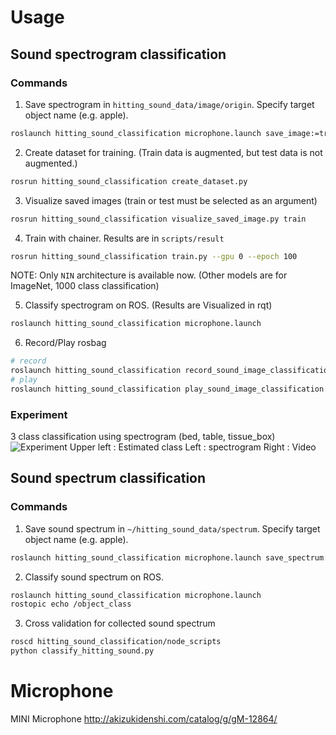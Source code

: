 Usage
=====

## Sound spectrogram classification

### Commands

1. Save spectrogram in `hitting_sound_data/image/origin`. Specify target object name (e.g. apple).
```bash
roslaunch hitting_sound_classification microphone.launch save_image:=true target_class:=(taget object name)
```

2. Create dataset for training. (Train data is augmented, but test data is not augmented.)
```bash
rosrun hitting_sound_classification create_dataset.py
```

3. Visualize saved images (train or test must be selected as an argument)
```bash
rosrun hitting_sound_classification visualize_saved_image.py train
```

4. Train with chainer. Results are in `scripts/result`
```bash
rosrun hitting_sound_classification train.py --gpu 0 --epoch 100
```
NOTE: Only `NIN` architecture is available now. (Other models are for ImageNet, 1000 class classification)

5. Classify spectrogram on ROS. (Results are Visualized in rqt)
```bash
roslaunch hitting_sound_classification microphone.launch
```

6. Record/Play rosbag
```bash
# record
roslaunch hitting_sound_classification record_sound_image_classification.launch filename:=$HOME/hoge.bag
# play
roslaunch hitting_sound_classification play_sound_image_classification.launch filename:=$HOME/hoge.bag
```

### Experiment
3 class classification using spectrogram (bed, table, tissue_box)
![Experiment](https://github.com/708yamaguchi/hitting_sound_classification/blob/media/sound_image_classification.gif)
Upper left : Estimated class
Left       : spectrogram
Right      : Video


## Sound spectrum classification

### Commands

1. Save sound spectrum in `~/hitting_sound_data/spectrum`. Specify target object name (e.g. apple).
```bash
roslaunch hitting_sound_classification microphone.launch save_spectrum:=true target_class:=(taget object name)
```

2. Classify sound spectrum on ROS.
```bash
roslaunch hitting_sound_classification microphone.launch
rostopic echo /object_class
```

3. Cross validation for collected sound spectrum
```bash
roscd hitting_sound_classification/node_scripts
python classify_hitting_sound.py
```

Microphone
==========
MINI Microphone
http://akizukidenshi.com/catalog/g/gM-12864/
